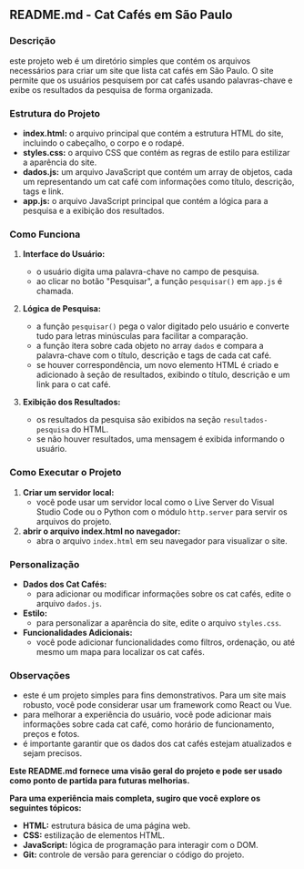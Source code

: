 ## **README.md - Cat Cafés em São Paulo**

### **Descrição**

este projeto web é um diretório simples que contém os arquivos necessários para criar um site que lista cat cafés em São Paulo. O site permite que os usuários pesquisem por cat cafés usando palavras-chave e exibe os resultados da pesquisa de forma organizada.

### **Estrutura do Projeto**

* **index.html:** o arquivo principal que contém a estrutura HTML do site, incluindo o cabeçalho, o corpo e o rodapé.
* **styles.css:** o arquivo CSS que contém as regras de estilo para estilizar a aparência do site.
* **dados.js:** um arquivo JavaScript que contém um array de objetos, cada um representando um cat café com informações como título, descrição, tags e link.
* **app.js:** o arquivo JavaScript principal que contém a lógica para a pesquisa e a exibição dos resultados.

### **Como Funciona**

1. **Interface do Usuário:**
   * o usuário digita uma palavra-chave no campo de pesquisa.
   * ao clicar no botão "Pesquisar", a função `pesquisar()` em `app.js` é chamada.

2. **Lógica de Pesquisa:**
   * a função `pesquisar()` pega o valor digitado pelo usuário e converte tudo para letras minúsculas para facilitar a comparação.
   * a função itera sobre cada objeto no array `dados` e compara a palavra-chave com o título, descrição e tags de cada cat café.
   * se houver correspondência, um novo elemento HTML é criado e adicionado à seção de resultados, exibindo o título, descrição e um link para o cat café.

3. **Exibição dos Resultados:**
   * os resultados da pesquisa são exibidos na seção `resultados-pesquisa` do HTML.
   * se não houver resultados, uma mensagem é exibida informando o usuário.

### **Como Executar o Projeto**

1. **Criar um servidor local:**
   * você pode usar um servidor local como o Live Server do Visual Studio Code ou o Python com o módulo `http.server` para servir os arquivos do projeto.
2. **abrir o arquivo index.html no navegador:**
   * abra o arquivo `index.html` em seu navegador para visualizar o site.

### **Personalização**

* **Dados dos Cat Cafés:**
  * para adicionar ou modificar informações sobre os cat cafés, edite o arquivo `dados.js`.
* **Estilo:**
  * para personalizar a aparência do site, edite o arquivo `styles.css`.
* **Funcionalidades Adicionais:**
  * você pode adicionar funcionalidades como filtros, ordenação, ou até mesmo um mapa para localizar os cat cafés.

### **Observações**

* este é um projeto simples para fins demonstrativos. Para um site mais robusto, você pode considerar usar um framework como React ou Vue.
* para melhorar a experiência do usuário, você pode adicionar mais informações sobre cada cat café, como horário de funcionamento, preços e fotos.
* é importante garantir que os dados dos cat cafés estejam atualizados e sejam precisos.

**Este README.md fornece uma visão geral do projeto e pode ser usado como ponto de partida para futuras melhorias.**

**Para uma experiência mais completa, sugiro que você explore os seguintes tópicos:**

* **HTML:** estrutura básica de uma página web.
* **CSS:** estilização de elementos HTML.
* **JavaScript:** lógica de programação para interagir com o DOM.
* **Git:** controle de versão para gerenciar o código do projeto.
